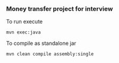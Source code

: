### Money transfer project for interview

To run execute
```
mvn exec:java
```

To compile as standalone jar
```
mvn clean compile assembly:single
```